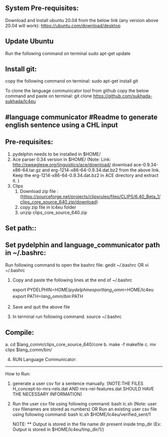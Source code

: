 System Pre-requisites:
------------------------
Download and Install ubuntu 20.04 from the below link (any version above 20.04 will work):
https://ubuntu.com/download/desktop

Update Ubuntu
---------------
Run the following command on terminal
  sudo apt-get update 

Install git:
-----------------
copy the following command on terminal:
sudo apt-get install git

To clone the language communicator tool from github copy the below command and paste on terminal:
git clone https://github.com/sukhada-sukhada/lc4eu

#language communicator
#Readme to generate english sentence using a CHL input 
-------------------------------------------------------

Pre-requisites:
--------------
1. pydelphin needs to be installed in $HOME/
2. Ace parser 0.34 version in $HOME/
    (Note:  Link: http://sweaglesw.org/linguistics/ace/download/
       download ace-0.9.34-x86-64.tar.gz and erg-1214-x86-64-0.9.34.dat.bz2 from the above link. 
       Keep the erg-1214-x86-64-0.9.34.dat.bz2 in ACE directory and extract it.
	)
3. Clips
    1. Download zip file : (https://sourceforge.net/projects/clipsrules/files/CLIPS/6.40_Beta_1/clips_core_source_640.zip/download)
    2. copy zip file in lc4eu folder
    3. unzip clips_core_source_640.zip

 
Set path::
-------------
Set pydelphin and language_communicator path in ~/.bashrc:
------------------------------------------------------------
Run following command to open the bashrc file:
 gedit ~/.bashrc
   OR
 vi ~/.bashrc

1. Copy and paste the following lines at the end of ~/.bashrc 

	export PYDELPHIN=$HOME/pydelphin
	export lang_comm=$HOME/lc4eu
	export PATH=$lang_comm/bin:$PATH

2. Save and quit the above file 
3. In terminal run following command.
	source ~/.bashrc

Compile:
-----------

a. cd $lang_comm/clips_core_source_640/core
b. make -f makefile
c. mv clips $lang_comm/bin/


4. RUN Language Communicator:
--------
How to Run:
1) generate a user csv for a sentence manually.
	{NOTE:THE FILES H_concept-to-mrs-rels.dat AND mrs-rel-features.dat SHOULD HAVE THE NECESSARY INFORMATION) 

2) Run the user csv file using following command:
     bash lc.sh <path of the user_csv> 
		(Note: user csv filenames are stored as numbers)
OR
    Run an existing user csv file using following command:
	bash lc.sh $HOME/lc4eu/verified_sent/1
	
	NOTE:
	**	Output is stored in the file name dir present inside tmp_dir
		(Ex: Output is stored in $HOME/lc4eu/tmp_dir/1/)
		
